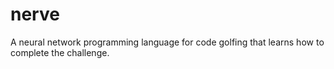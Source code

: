 # nerve
A neural network programming language for code golfing that learns how to complete the challenge.
